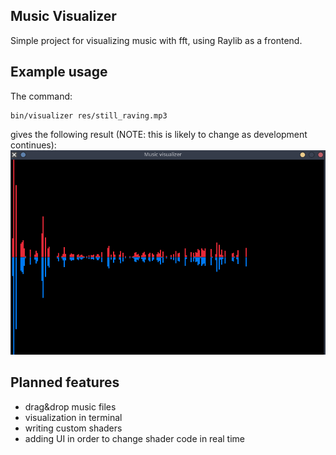 ## Music Visualizer

Simple project for visualizing music with fft, using Raylib as a frontend.

## Example usage

The command:
```
bin/visualizer res/still_raving.mp3
```
gives the following result (NOTE: this is likely to change as development continues):
![Example output](./examples/example1.png)

## Planned features
- drag&drop music files
- visualization in terminal
- writing custom shaders
- adding UI in order to change shader code in real time

